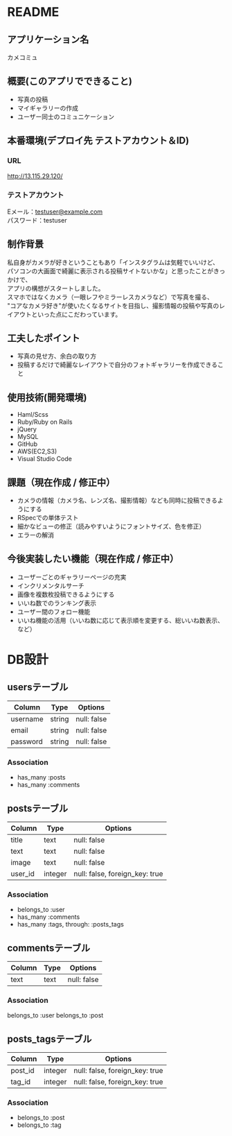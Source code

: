 # README
## アプリケーション名
カメコミュ
##  概要(このアプリでできること)
- 写真の投稿
- マイギャラリーの作成
- ユーザー同士のコミュニケーション
## 本番環境(デプロイ先 テストアカウント＆ID)
### URL
http://13.115.29.120/
### テストアカウント
Eメール：testuser@example.com  
パスワード：testuser
## 制作背景
私自身がカメラが好きということもあり「インスタグラムは気軽でいいけど、  
パソコンの大画面で綺麗に表示される投稿サイトないかな」と思ったことがきっかけで、  
アプリの構想がスタートしました。  
スマホではなくカメラ（一眼レフやミラーレスカメラなど）で写真を撮る、  
"コアなカメラ好き"が使いたくなるサイトを目指し、撮影情報の投稿や写真のレイアウトといった点にこだわっています。
## 工夫したポイント
- 写真の見せ方、余白の取り方
- 投稿するだけで綺麗なレイアウトで自分のフォトギャラリーを作成できること
## 使用技術(開発環境)
- Haml/Scss
- Ruby/Ruby on Rails
- jQuery
- MySQL
- GitHub
- AWS(EC2,S3)
- Visual Studio Code
## 課題（現在作成 / 修正中）
- カメラの情報（カメラ名、レンズ名、撮影情報）なども同時に投稿できるようにする
- RSpecでの単体テスト
- 細かなビューの修正（読みやすいようにフォントサイズ、色を修正）
- エラーの解消
## 今後実装したい機能（現在作成 / 修正中）
- ユーザーごとのギャラリーページの充実
- インクリメンタルサーチ
- 画像を複数枚投稿できるようにする
- いいね数でのランキング表示
- ユーザー間のフォロー機能
- いいね機能の活用（いいね数に応じて表示順を変更する、総いいね数表示、など）
# DB設計


<!-- ⇒どんな課題や不便なことを解決するためにこのアプリを作ったのか。
・DEMO(gifで動画や写真を貼って、ビューのイメージを掴んでもらいます)
⇒特に、デプロイがまだできていない場合はDEMOをつけることで見た目を企業側に伝えることができます。 -->





## usersテーブル
|Column|Type|Options|
|------|----|-------|
|username|string|null: false|
|email|string|null: false|
|password|string|null: false|
### Association
- has_many :posts
- has_many :comments


## postsテーブル
|Column|Type|Options|
|------|----|-------|
|title|text|null: false|
|text|text|null: false|
|image|text|null: false|
|user_id|integer|null: false, foreign_key: true|
### Association
- belongs_to :user
- has_many :comments
- has_many :tags, through: :posts_tags



<!-- ## tagsテーブル
|Column|Type|Options|
|------|----|-------|
|text|text|null: false|
### Association
- belongs_to :photo
- has_many :posts, through: :posts_tags -->


## commentsテーブル
|Column|Type|Options|
|------|----|-------|
|text|text|null: false|
### Association
belongs_to :user
belongs_to :post


## posts_tagsテーブル
|Column|Type|Options|
|------|----|-------|
|post_id|integer|null: false, foreign_key: true|
|tag_id|integer|null: false, foreign_key: true|
### Association
- belongs_to :post
- belongs_to :tag
